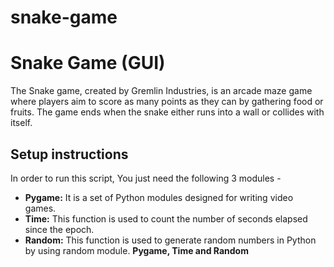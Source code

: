 # snake-game
# Snake Game (GUI)

The Snake game, created by Gremlin Industries, is an arcade maze game where players aim to score as many points as they can by gathering food or fruits. The game ends when the snake either runs into a wall or collides with itself.

## Setup instructions

In order to run this script, You just need the following 3 modules -

- **Pygame:** It is a set of Python modules designed for writing video games.
- **Time:** This function is used to count the number of seconds elapsed since the epoch.
- **Random:** This function is used to generate random numbers in Python by using random module. **Pygame, Time and Random**

